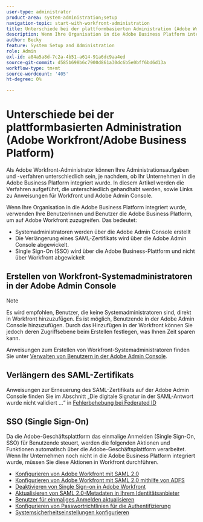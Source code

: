 ```yaml
---
user-type: administrator
product-area: system-administration;setup
navigation-topic: start-with-workfront-administration
title: Unterschiede bei der plattformbasierten Administration (Adobe Workfront/Adobe Business Platform)
description: Wenn Ihre Organisation in die Adobe Business Platform integriert wurde, verwenden Ihre Benutzerinnen und Benutzer die Adobe Business Platform, um auf Adobe Workfront zuzugreifen. Das bedeutet, dass die Benutzerverwaltung größtenteils über Adobe Admin Console erfolgt und Single Sign-on (SSO) über die Adobe Business Platform und nicht über Workfront abgewickelt wird. Als Adobe Workfront-Administrator unterscheiden sich Ihre Administrationsaufgaben und -verfahren je nachdem, ob Ihr Unternehmen in die Adobe Business Platform integriert wurde. In diesem Artikel werden die Verfahren aufgeführt, die unterschiedlich gehandhabt werden müssen, sowie Links zu Anweisungen für Workfront und Adobe Admin Console.
author: Becky
feature: System Setup and Administration
role: Admin
exl-id: a84a5a8d-7c2a-4b51-a614-91a6dc9aa4ed
source-git-commit: d585b698b6c7900d861a30dc6b5e0bff6bd6d13a
workflow-type: tm+mt
source-wordcount: '405'
ht-degree: 0%

---
```


# Unterschiede bei der plattformbasierten Administration (Adobe Workfront/Adobe Business Platform)

Als Adobe Workfront-Administrator können Ihre Administrationsaufgaben und -verfahren unterschiedlich sein, je nachdem, ob Ihr Unternehmen in die Adobe Business Platform integriert wurde. In diesem Artikel werden die Verfahren aufgeführt, die unterschiedlich gehandhabt werden, sowie Links zu Anweisungen für Workfront und Adobe Admin Console.

Wenn Ihre Organisation in die Adobe Business Platform integriert wurde, verwenden Ihre Benutzerinnen und Benutzer die Adobe Business Platform, um auf Adobe Workfront zuzugreifen. Das bedeutet:

* Systemadministratoren werden über die Adobe Admin Console erstellt
* Die Verlängerung eines SAML-Zertifikats wird über die Adobe Admin Console abgewickelt.
* Single Sign-On (SSO) wird über die Adobe Business-Plattform und nicht über Workfront abgewickelt

## Erstellen von Workfront-Systemadministratoren in der Adobe Admin Console

>[!NOTE]
>
>Es wird empfohlen, Benutzer, die keine Systemadministratoren sind, direkt in Workfront hinzuzufügen. Es ist möglich, Benutzende in der Adobe Admin Console hinzuzufügen. Durch das Hinzufügen in der Workfront können Sie jedoch deren Zugriffsebene beim Erstellen festlegen, was Ihnen Zeit sparen kann.

Anweisungen zum Erstellen von Workfront-Systemadministratoren finden Sie unter [Verwalten von Benutzern in der Adobe Admin Console](/help/quicksilver/administration-and-setup/add-users/create-and-manage-users/admin-console.md).

<!--
<table style="table-layout:auto"> 
 <col> 
 <col> 
 <col> 
 <thead> 
  <tr> 
   <th>Action</th> 
   <th>For instructions in Workfront, see</th> 
   <th>For instructions in the Adobe Admin console, see</th> 
  </tr> 
 </thead> 
 <tbody> 
   <tr data-mc-conditions="QuicksilverOrClassic.Draft mode"> 
    <td role="rowheader">View information about access levels and licenses for your users</td> 
    <td> 
     <ul> 
      <li> <p><a href="../../administration-and-setup/add-users/access-levels-and-object-permissions/list-access-levels-and-licenses-for-your-users.md" class="MCXref xref">List your users' access levels and licenses</a> </p> </li> 
     </ul> </td> 
    <td> 
     <ul> 
      <li> <p>The section "View user list" in <a href="https://helpx.adobe.com/de/enterprise/using/manage-users-individually.html">Manage users individually</a></p> </li> 
     </ul> </td> 
   </tr>
  <tr> 
   <td role="rowheader">Grant a user admin access</td> 
   <td> 
    <ul> 
     <li> <p><a href="../../administration-and-setup/add-users/configure-and-grant-access/grant-a-user-full-administrative-access.md" class="MCXref xref">Grant a user full administrative access</a> </p> </li> 
    </ul> </td> 
   <td> 
    <ul> 
     <li> <p>The section "Edit user details" in <a href="https://helpx.adobe.com/de/enterprise/using/manage-users-individually.html">Manage users individually</a></p> </li> 
    </ul> </td> 
  </tr> 
  <tr> 
   <td role="rowheader">Add a user to Adobe Workfront</td> 
   <td> 
    <ul> 
     <li> <p><a href="../../administration-and-setup/add-users/create-and-manage-users/add-users.md" class="MCXref xref">Add users</a> </p> </li> 
    </ul> </td> 
   <td> 
    <ul> 
     <li> <p><a href="../../administration-and-setup/add-users/create-and-manage-users/admin-console.md" class="MCXref xref">Manage users in the Adobe Admin Console</a> </p> </li> 
     <li> <p>The section "Add users" in in <a href="https://helpx.adobe.com/de/enterprise/using/manage-users-individually.html">Manage users individually</a></p> </li> 
    </ul> </td> 
  </tr> 
   <tr data-mc-conditions="QuicksilverOrClassic.Draft mode"> 
    <td role="rowheader">Add a user to Adobe Workfront Fusion</td> 
    <td> 
     <ul> 
      <li> <p><a href="../../workfront-fusion/organizations/add-user-to-an-organization.md" class="MCXref xref">Add a user to an organization in Adobe Workfront Fusion</a> </p> </li> 
     </ul> </td> 
    <td> 
     <ul> 
      <li> <p><a href="../../administration-and-setup/add-users/create-and-manage-users/admin-console.md" class="MCXref xref">Manage users in the Adobe Admin Console</a> </p> </li> 
      <li> <p>The section "Add users" in in <a href="https://helpx.adobe.com/de/enterprise/using/manage-users-individually.html">Manage users individually</a></p> </li> 
     </ul> </td> 
   </tr>
  <tr> 
   <td role="rowheader">Deactivate a user</td> 
   <td> 
    <ul> 
     <li> <p><a href="../../administration-and-setup/add-users/create-and-manage-users/deactivate-a-user.md" class="MCXref xref">Deactivate or reactivate a user</a> </p> </li> 
    </ul> </td> 
   <td> 
    <ul> 
     <li> <p>The section "Remove users" in in <a href="https://helpx.adobe.com/de/enterprise/using/manage-users-individually.html">Manage users individually</a></p> </li> 
    </ul> </td> 
  </tr> 
  <tr> 
   <td role="rowheader">Delete a user</td> 
   <td> 
    <ul> 
     <li> <p><a href="../../administration-and-setup/add-users/create-and-manage-users/delete-a-user.md" class="MCXref xref">Delete users</a> </p> </li> 
    </ul> </td> 
   <td> 
    <ul> 
     <li> <p>The section "Permanently delete users" in <a href="https://helpx.adobe.com/de/enterprise/using/manage-directory-users.html">Manage directory users</a>
     </p><p>Note: Deleting a user from the [!DNL Adobe Admin Console] deactivates the user in [!DNL Workfront], but does not delete them from [!DNL Workfront].</p> </li> 
    </ul> </td> 
  </tr> 
  <tr> 
   <td role="rowheader">Edit a user profile</td> 
   <td> 
    <ul> 
     <li> <p><a href="../../administration-and-setup/add-users/create-and-manage-users/edit-a-users-profile.md" class="MCXref xref">Edit a user's profile</a> </p> </li> 
    </ul> </td> 
   <td> 
    <ul> 
     <li> <p>The section "Edit user details" in in <a href="https://helpx.adobe.com/de/enterprise/using/manage-users-individually.html">Manage users individually</a></p> </li> 
    </ul> </td> 
  </tr> 
  <tr> 
   <td role="rowheader">Bulk edit user profiles</td> 
   <td> 
    <ul> 
     <li> <p><a href="../../administration-and-setup/add-users/create-and-manage-users/edit-user-profiles-in-bulk.md" class="MCXref xref">Edit user profiles in bulk</a> </p> </li> 
    </ul> </td> 
   <td> 
    <ul> 
     <li> <p>The section "Edit user details" in <a href="https://helpx.adobe.com/de/enterprise/using/bulk-upload-users.html">Bulk CSV upload</a></p> </li> 
    </ul> </td> 
  </tr> 
  <tr> 
   <td role="rowheader">Import users </td> 
   <td> 
    <ul> 
     <li> <p><a href="../../administration-and-setup/add-users/create-and-manage-users/import-users.md" class="MCXref xref">Import users</a> </p> </li> 
    </ul> </td> 
   <td> 
    <ul> 
     <li> <p>The section "Add users" in <a href="https://helpx.adobe.com/de/enterprise/using/bulk-upload-users.html">Bulk CSV upload</a></p> </li> 
    </ul> </td> 
  </tr> 
  <tr> 
   <td role="rowheader">Log in as another user</td> 
   <td> 
    <ul> 
     <li> <p><a href="../../administration-and-setup/add-users/create-and-manage-users/log-in-as-another-user.md" class="MCXref xref">Log in as another user</a> </p> </li> 
    </ul> </td> 
   <td>Not available</td> 
  </tr> 
  <tr> 
    -->

## Verlängern des SAML-Zertifikats

Anweisungen zur Erneuerung des SAML-Zertifikats auf der Adobe Admin Console finden Sie im Abschnitt „Die digitale Signatur in der SAML-Antwort wurde nicht validiert …“ in [Fehlerbehebung bei Federated ID](https://helpx.adobe.com/de/enterprise/kb/tshoot-fed-id.html)

<!--

   <td role="rowheader">Renew SAML certificate</td> 
   <td> 
    <ul> 
     <li> <p><a href="../../administration-and-setup/manage-workfront/security/renew-wf-saml-2-certificate.md" class="MCXref xref">Renew the Adobe Workfront SAML 2.0 metadata certificate</a> </p> </li> 
    </ul> </td> 
   <td> 
    <ul> 
     <li> <p>The section "The digital signature in the SAML response did not validate..." in <a href="https://helpx.adobe.com/de/enterprise/kb/tshoot-fed-id.html">Troubleshooting Federated ID</a></p> </li> 
    </ul> </td> 
  </tr> 
 </tbody> 
</table>

-->

## SSO (Single Sign-On)

Da die Adobe-Geschäftsplattform das einmalige Anmelden (Single Sign-On, SSO) für Benutzende steuert, werden die folgenden Aktionen und Funktionen automatisch über die Adobe-Geschäftsplattform verarbeitet. Wenn Ihr Unternehmen noch nicht in die Adobe Business Platform integriert wurde, müssen Sie diese Aktionen in Workfront durchführen.


* [Konfigurieren von Adobe Workfront mit SAML 2.0](../../administration-and-setup/add-users/single-sign-on/configure-workfront-saml-2.md)
* [Konfigurieren von Adobe Workfront mit SAML 2.0 mithilfe von ADFS](../../administration-and-setup/add-users/single-sign-on/configure-workfront-saml-2-adfs.md)
* [Deaktivieren von Single Sign-on in Adobe Workfront](../../administration-and-setup/add-users/single-sign-on/deactivate-sso.md)
* [Aktualisieren von SAML 2.0-Metadaten in Ihrem Identitätsanbieter](../../administration-and-setup/add-users/single-sign-on/update-saml-2-metadata-ip.md)
* [Benutzer für einmaliges Anmelden aktualisieren](../../administration-and-setup/add-users/single-sign-on/update-users-sso.md)
* [Konfigurieren von Passwortrichtlinien für die Authentifizierung](../../administration-and-setup/manage-workfront/security/configure-password-policies-authentication.md)
* [Systemsicherheitseinstellungen konfigurieren](../../administration-and-setup/manage-workfront/security/configure-security-preferences.md)
